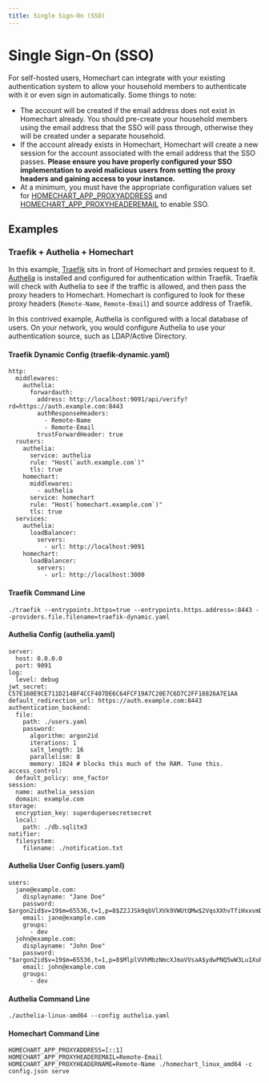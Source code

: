 ```yaml
---
title: Single Sign-On (SSO)
---
```


# Single Sign-On (SSO)

For self-hosted users, Homechart can integrate with your existing authentication system to allow your household members to authenticate with it or even sign in automatically.  Some things to note:

- The account will be created if the email address does not exist in Homechart already.  You should pre-create your household members using the email address that the SSO will pass through, otherwise they will be created under a separate household.
- If the account already exists in Homechart, Homechart will create a new session for the account associated with the email address that the SSO passes.  **Please ensure you have properly configured your SSO implementation to avoid malicious users from setting the proxy headers and gaining access to your instance.**
- At a minimum, you must have the appropriate configuration values set for [HOMECHART_APP_PROXYADDRESS](/installing-homechart/server/on-your-network/installation/configuration-options/#app-proxyaddress) and [HOMECHART_APP_PROXYHEADEREMAIL](/installing-homechart/server/on-your-network/installation/configuration-options/#app-proxyheaderemail) to enable SSO.

## Examples

### Traefik + Authelia + Homechart

In this example, [Traefik](https://github.com/traefik/traefik) sits in front of Homechart and proxies request to it.  [Authelia](https://github.com/authelia/authelia) is installed and configured for authentication within Traefik.  Traefik will check with Authelia to see if the traffic is allowed, and then pass the proxy headers to Homechart.  Homechart is configured to look for these proxy headers (`Remote-Name`, `Remote-Email`) and source address of Traefik.

In this contrived example, Authelia is configured with a local database of users.  On your network, you would configure Authelia to use your authentication source, such as LDAP/Active Directory.

#### Traefik Dynamic Config (traefik-dynamic.yaml)

```
http:
  middlewares:
    authelia:
      forwardauth:
        address: http://localhost:9091/api/verify?rd=https://auth.example.com:8443
        authResponseHeaders:
          - Remote-Name
          - Remote-Email
        trustForwardHeader: true
  routers:
    authelia:
      service: authelia
      rule: "Host(`auth.example.com`)"
      tls: true
    homechart:
      middlewares:
        - authelia
      service: homechart
      rule: "Host(`homechart.example.com`)"
      tls: true
  services:
    authelia:
      loadBalancer:
        servers:
          - url: http://localhost:9091
    homechart:
      loadBalancer:
        servers:
          - url: http://localhost:3000
```

#### Traefik Command Line

```
./traefik --entrypoints.https=true --entrypoints.https.address=:8443 --providers.file.filename=traefik-dynamic.yaml
```

#### Authelia Config (authelia.yaml)

```
server:
  host: 0.0.0.0
  port: 9091
log:
  level: debug
jwt_secret: C57E160E9CE711D214BF4CCF407DE6C64FCF19A7C20E7C6D7C2FF18826A7E1AA
default_redirection_url: https://auth.example.com:8443
authentication_backend:
  file:
    path: ./users.yaml
    password:
      algorithm: argon2id
      iterations: 1
      salt_length: 16
      parallelism: 8
      memory: 1024 # blocks this much of the RAM. Tune this.
access_control:
  default_policy: one_factor
session:
  name: authelia_session
  domain: example.com
storage:
  encryption_key: superdupersecretsecret
  local:
    path: ./db.sqlite3
notifier:
  filesystem:
    filename: ./notification.txt
```

#### Authelia User Config (users.yaml)

```
users:
  jane@example.com:
    displayname: "Jane Doe"
    password: $argon2id$v=19$m=65536,t=1,p=8$Z2JJSk9qbVlXVk9VWUtQMw$2VqsXXhvTfiHxxvmDUj8GpzPCktmMxdLR2rojFxxknc
    email: jane@example.com
    groups:
      - dev
  john@example.com:
    displayname: "John Doe"
    password: "$argon2id$v=19$m=65536,t=1,p=8$MlplVVhMbzNmcXJmaVVsaA$ydwPNQ5wW3Lu1XuPWhQW7dzlNGP3ynexmzlQmyVMaIY"
    email: john@example.com
    groups:
      - dev
```

#### Authelia Command Line

```
./authelia-linux-amd64 --config authelia.yaml
```

#### Homechart Command Line

```
HOMECHART_APP_PROXYADDRESS=[::1] HOMECHART_APP_PROXYHEADEREMAIL=Remote-Email HOMECHART_APP_PROXYHEADERNAME=Remote-Name ./homechart_linux_amd64 -c config.json serve
```
